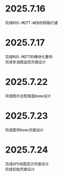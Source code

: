 # 2025.7.16
    完成ROS-MQTT-WEB的链路打通

# 2025.7.17
    完成ROS-MQTT的模块化重构
    完成多话题监控页面设计

# 2025.7.22
    完成图片远程落盘Demo设计

# 2025.7.23
    完成图传Demo页面设计

# 2025.7.24
    完成GPS地图显示页面设计
    完成初始页面设计